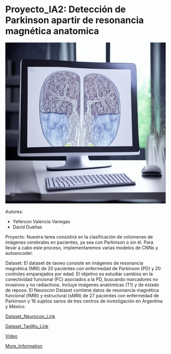 # Proyecto_IA2: Detección de Parkinson apartir de  resonancia magnética anatomica
![Banner](Baner.jpeg)

Autores:
- Yeferson Valencia Vanegas
- David Dueñas

Proyecto:
Nuestra tarea consistirá en la clasificación de volúmenes de imágenes cerebrales en pacientes, ya sea con Parkinson o sin él. 
Para llevar a cabo este proceso, implementaremos varias modelos de CNNs y autoencoder.

Dataset:
El dataset de taowu consiste en imágenes de resonancia magnética (MRI) de 20 pacientes con enfermedad de Parkinson (PD) 
y 20 controles emparejados por edad. El objetivo es estudiar cambios en la conectividad funcional (FC) asociados a la PD,
buscando marcadores no invasivos y no radiactivos. Incluye imágenes anatómicas (T1) y de estado de reposo. 
El Neurocon Dataset contiene datos de resonancia magnética funcional (fMRI) y estructural (sMRI) de 27 pacientes con enfermedad de Parkinson 
y 16 sujetos sanos de tres centros de investigación en Argentina y México.

[Dataset_Neurocon_Link](https://fcp-indi.s3.amazonaws.com/data/Projects/INDI/umf_pd/neurocon.tar.gz)

[Dataset_TaoWu_Link](https://fcp-indi.s3.amazonaws.com/data/Projects/INDI/umf_pd/taowu.tar.gz)

[Video](https://www.loom.com/share/fdaf00a7833c480d9950f93b30c93fa2?sid=aa8ecc56-cb94-431b-8ac8-b38f91180e7e)

[More_Information](https://fcon_1000.projects.nitrc.org/indi/retro/parkinsons.html)
